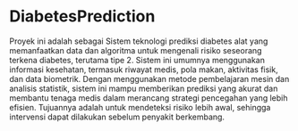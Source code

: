 # DiabetesPrediction
Proyek ini adalah sebagai Sistem teknologi prediksi diabetes alat yang memanfaatkan data dan algoritma untuk mengenali risiko seseorang terkena diabetes, terutama tipe 2. Sistem ini umumnya menggunakan informasi kesehatan, termasuk riwayat medis, pola makan, aktivitas fisik, dan data biometrik.
Dengan menggunakan metode pembelajaran mesin dan analisis statistik, sistem ini mampu memberikan prediksi yang akurat dan membantu tenaga medis dalam merancang strategi pencegahan yang lebih efisien. Tujuannya adalah untuk mendeteksi risiko lebih awal, sehingga intervensi dapat dilakukan sebelum penyakit berkembang.
